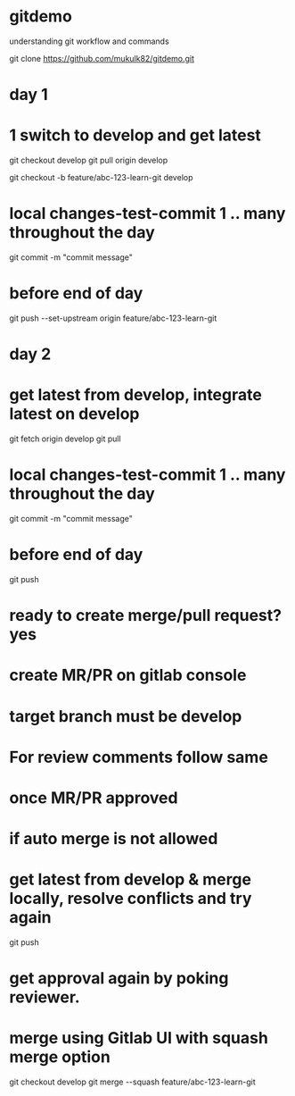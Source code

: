 # gitdemo
understanding git workflow and commands

git clone https://github.com/mukulk82/gitdemo.git

# day 1
# 1 switch to develop and get latest
git checkout develop 
git pull origin develop

git checkout -b feature/abc-123-learn-git develop

# local changes-test-commit 1 .. many throughout the day
git commit -m "commit message" 

# before end of day
git push --set-upstream origin feature/abc-123-learn-git

# day 2
# get latest from develop, integrate latest on develop
git fetch origin develop
git pull 

# local changes-test-commit 1 .. many throughout the day
git commit -m "commit message" 

# before end of day
git push

# ready to create merge/pull request? yes
# create MR/PR on gitlab console
# target branch must be develop

# For review comments follow same
# once MR/PR approved

# if auto merge is not allowed 
# get latest from develop & merge locally, resolve conflicts and try again

git push

# get approval again by poking reviewer.
# merge using Gitlab UI with squash merge option

git checkout develop
git merge --squash feature/abc-123-learn-git



